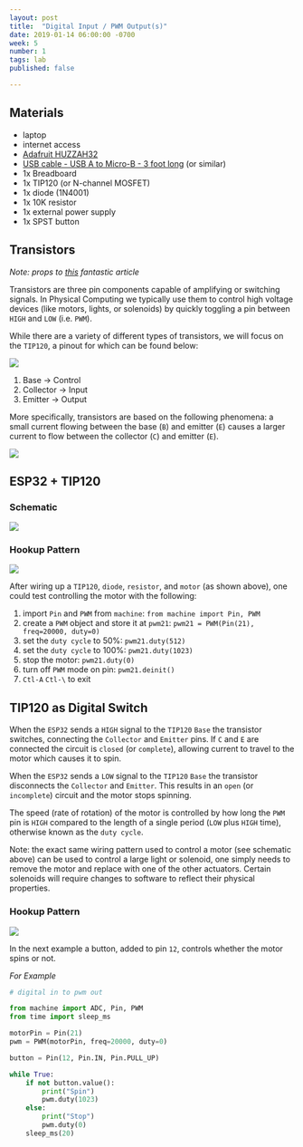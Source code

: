 ```yaml
---
layout: post
title:  "Digital Input / PWM Output(s)"
date: 2019-01-14 06:00:00 -0700
week: 5
number: 1
tags: lab
published: false

---
```


## Materials

* laptop
* internet access
* [Adafruit HUZZAH32](https://www.adafruit.com/product/3591)
* [USB cable - USB A to Micro-B - 3 foot long](https://www.adafruit.com/product/592) (or similar)
* 1x Breadboard
* 1x TIP120 (or N-channel MOSFET)
* 1x diode (1N4001)
* 1x 10K resistor
* 1x external power supply
* 1x SPST button


## Transistors

*Note: props to [this](http://bildr.org/2011/03/high-power-control-with-arduino-and-tip120/) fantastic article*

Transistors are three pin components capable of amplifying or switching signals. In Physical Computing we typically use them to control high voltage devices (like motors, lights, or solenoids) by quickly toggling a pin between `HIGH` and `LOW` (i.e. `PWM`).

While there are a variety of different types of transistors, we will focus on the `TIP120`, a pinout for which can be found below:

![]({{site.url}}/assets/tip120_pinout.jpg)

1. Base -> Control
2. Collector -> Input
3. Emitter -> Output

More specifically, transistors are based on the following phenomena: a small current flowing between the base (`B`) and emitter (`E`) causes a larger current to flow between the collector (`C`) and emitter (`E`).

![]({{site.url}}/assets/adafruit_transistor.png)


## ESP32 + TIP120

### Schematic

![]({{site.url}}/assets/tip120_motor_light_sol_schematic.jpg)

### Hookup Pattern

![]({{site.url}}/assets/fritzing/mosfet_pwm_motor.png)

After wiring up a `TIP120`, `diode`, `resistor`, and `motor` (as shown above), one could test controlling the motor with the following:

1. import `Pin` and `PWM` from `machine`: `from machine import Pin, PWM`
2. create a `PWM` object and store it at `pwm21`: `pwm21 = PWM(Pin(21), freq=20000, duty=0)`
3. set the `duty cycle` to 50%: `pwm21.duty(512)`
4. set the `duty cycle` to 100%: `pwm21.duty(1023)`
5. stop the motor: `pwm21.duty(0)`
6. turn off `PWM` mode on pin: `pwm21.deinit()`
7. `Ctl-A` `Ctl-\` to exit


## TIP120 as Digital Switch

When the `ESP32` sends a `HIGH` signal to the `TIP120` `Base` the transistor switches, connecting the `Collector` and `Emitter` pins. If `C` and `E` are connected the circuit is `closed` (or `complete`), allowing current to travel to the motor which causes it to spin.

When the `ESP32` sends a `LOW` signal to the `TIP120` `Base` the transistor disconnects the `Collector` and `Emitter`. This results in an `open` (or `incomplete`) circuit and the motor stops spinning.

The speed (rate of rotation) of the motor is controlled by how long the `PWM` pin is `HIGH` compared to the length of a single period (`LOW` plus `HIGH` time), otherwise known as the `duty cycle`.

Note: the exact same wiring pattern used to control a motor (see schematic above) can be used to control a large light or solenoid, one simply needs to remove the motor and replace with one of the other actuators. Certain solenoids will require changes to software to reflect their physical properties.

### Hookup Pattern

![]({{site.url}}/assets/fritzing/button_motor.png)

In the next example a button, added to pin `12`, controls whether the motor spins or not.

*For Example*
```python
# digital in to pwm out

from machine import ADC, Pin, PWM
from time import sleep_ms

motorPin = Pin(21)
pwm = PWM(motorPin, freq=20000, duty=0)

button = Pin(12, Pin.IN, Pin.PULL_UP)

while True:
    if not button.value():
        print("Spin")
        pwm.duty(1023)
    else:
        print("Stop")
        pwm.duty(0)
    sleep_ms(20)
```
